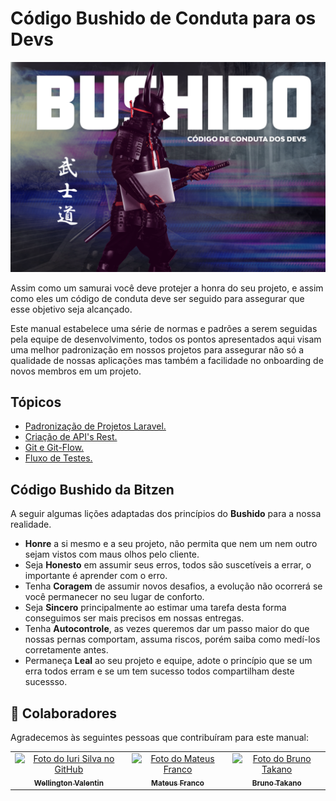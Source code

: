 Código Bushido de Conduta para os Devs
=======================================================

![alt text](assets/banner.png)

Assim como um samurai você deve protejer a honra do seu projeto, e assim como eles um código de conduta deve ser seguido para assegurar que esse objetivo seja alcançado. 


Este manual estabelece uma série de normas e padrões a serem seguidas pela equipe de desenvolvimento, todos os pontos apresentados aqui visam uma melhor padronização em nossos projetos para assegurar não só a qualidade de nossas aplicações mas também a facilidade no onboarding de novos membros em um projeto.


Tópicos<a name="content"></a>
-------------

- [Padronização de Projetos Laravel.](project-standards.md)
- [Criação de API's Rest.](rest-api.md)
- [Git e Git-Flow.](git-and-git-flow.md)
- [Fluxo de Testes.](test-flow.md)


Código Bushido da Bitzen
-------------

A seguir algumas lições adaptadas dos princípios do **Bushido** para a nossa realidade. 

- **Honre** a si mesmo e a seu projeto, não permita que nem um nem outro sejam vistos com maus olhos pelo cliente.
- Seja **Honesto** em assumir seus erros, todos são suscetíveis a errar, o importante é aprender com o erro.
- Tenha **Coragem** de assumir novos desafios, a evolução não ocorrerá se você permanecer no seu lugar de conforto.
- Seja **Sincero** principalmente ao estimar uma tarefa desta forma conseguimos ser mais precisos em nossas entregas.
- Tenha **Autocontrole**, as vezes queremos dar um passo maior do que nossas pernas comportam, assuma riscos, porém saiba como medí-los corretamente antes.
- Permaneça **Leal** ao seu projeto e equipe, adote o princípio que se um erra todos erram e se um tem sucesso todos compartilham deste sucessso.


## 🤝 Colaboradores

Agradecemos às seguintes pessoas que contribuíram para este manual:

<table>
  <tr>
    <td align="center">
      <a href="https://github.com/WellingtonValentin">
        <img src="https://avatars.githubusercontent.com/u/18449824?v=4" width="100px;" alt="Foto do Iuri Silva no GitHub"/><br>
        <sub>
          <b>Wellington Valentin</b>
        </sub>
      </a>
    </td>
    <td align="center">
      <a href="https://github.com/iorimatt">
        <img src="https://i.imgur.com/tD3jKTj.png" width="100px;" alt="Foto do Mateus Franco"/><br>
        <sub>
          <b>Mateus Franco</b>
        </sub>
      </a>
    </td>
    <td align="center">
      <a href="https://github.com/BrunoTakano">
        <img src="https://avatars.githubusercontent.com/u/53800876?v=4" width="100px;" alt="Foto do Bruno Takano"/><br>
        <sub>
          <b>Bruno Takano</b>
        </sub>
      </a>
    </td>
  </tr>
</table>




